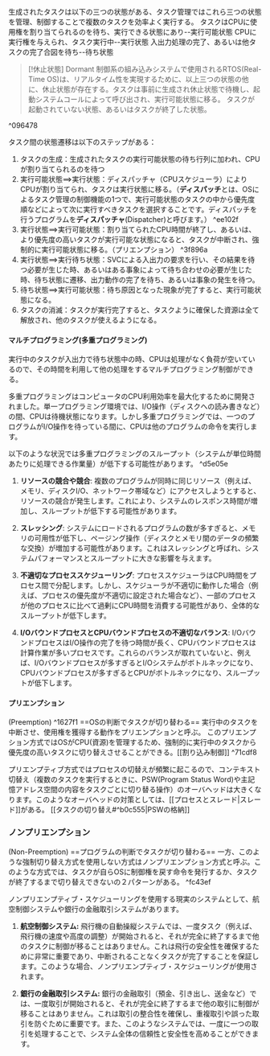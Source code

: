 生成されたタスクは以下の三つの状態がある、タスク管理ではこれら三つの状態を管理、制御することで複数のタスクを効率よく実行する。
タスクはCPUに使用権を割り当てられるのを待ち、実行できる状態にあり--実行可能状態
CPUに実行権を与えられ、タスク実行中--実行状態
入出力処理の完了、あるいは他タスクの完了合図を待ち--待ち状態

> [!休止状態] 
> Dormant
> 制御系の組み込みシステムで使用されるRTOS(Real-Time OS)は、リアルタイム性を実現するために、以上三つの状態の他に、休止状態が存在する。タスクは事前に生成され休止状態で待機し、起動システムコールによって呼び出され、実行可能状態に移る。
> タスクが起動されていない状態、あるいはタスクが終了した状態。

^096478


タスク間の状態遷移は以下のステップがある：
1. タスクの生成：生成されたタスクの実行可能状態の待ち行列に加われ、CPUが割り当てられるのを待つ
2. 実行可能状態==>実行状態：ディスパッチャ（CPUスケジューラ）によりCPUが割り当てられ、タスクは実行状態に移る。（**ディスパッチ**とは、OSによるタスク管理の制御機能の1つで、実行可能状態のタスクの中から優先度順などによって次に実行すべきタスクを選択することです。ディスパッチを行うプログラムを**ディスパッチャ**(Dispatcher)と呼びます。） ^ee102f
3. 実行状態==>実行可能状態：割り当てられたCPU時間が終了し、あるいは、より優先度の高いタスクが実行可能な状態になると、タスクが中断され、強制的に実行可能状態に移る。（プリエンプション） ^3f896a
4. 実行状態==>実行待ち状態：SVCによる入出力の要求を行い、その結果を待つ必要が生じた時、あるいはある事象によって待ち合わせの必要が生じた時、待ち状態に遷移、出力動作の完了を待ち、あるいは事象の発生を待つ。
5. 待ち状態==>実行可能状態：待ち原因となった現象が完了すると、実行可能状態になる。
6. タスクの消滅：タスクが実行完了すると、タスクように確保した資源は全て解放され、他のタスクが使えるようになる。

#### マルチプログラミング(多重プログラミング)
実行中のタスクが入出力で待ち状態中の時、CPUは処理がなく負荷が空いているので、その時間を利用して他の処理をするマルチプログラミング制御ができる。

多重プログラミングはコンピュータのCPU利用効率を最大化するために開発されました。単一プログラミング環境では、I/O操作（ディスクへの読み書きなど）の間、CPUは待機状態になります。しかし多重プログラミングでは、一つのプログラムがI/O操作を待っている間に、CPUは他のプログラムの命令を実行します。

以下のような状況では多重プログラミングのスループット（システムが単位時間あたりに処理できる作業量）が低下する可能性があります。 ^d5e05e

1. **リソースの競合や競合**: 複数のプログラムが同時に同じリソース（例えば、メモリ、ディスクI/O、ネットワーク帯域など）にアクセスしようとすると、リソースの競合が発生します。これにより、システムのレスポンス時間が増加し、スループットが低下する可能性があります。
    
2. **スレッシング**: システムにロードされるプログラムの数が多すぎると、メモリの可用性が低下し、ページング操作（ディスクとメモリ間のデータの頻繁な交換）が増加する可能性があります。これはスレッシングと呼ばれ、システムパフォーマンスとスループットに大きな影響を与えます。
    
3. **不適切なプロセススケジューリング**: プロセススケジューラはCPU時間をプロセス間で分配します。しかし、スケジューラが不適切に動作した場合（例えば、プロセスの優先度が不適切に設定された場合など）、一部のプロセスが他のプロセスに比べて過剰にCPU時間を消費する可能性があり、全体的なスループットが低下します。
    
4. **I/OバウンドプロセスとCPUバウンドプロセスの不適切なバランス**: I/OバウンドプロセスはI/O操作の完了を待つ時間が長く、CPUバウンドプロセスは計算作業が多いプロセスです。これらのバランスが取れていないと、例えば、I/Oバウンドプロセスが多すぎるとI/Oシステムがボトルネックになり、CPUバウンドプロセスが多すぎるとCPUがボトルネックになり、スループットが低下します。
#### プリエンプション
(Preemption)
^1627f1
==OSの判断でタスクが切り替わる==
実行中のタスクを中断させ、使用権を獲得する動作をプリエンプションと呼ぶ。
このプリエンプション方式ではOSがCPU(資源)を管理するため、強制的に実行中のタスクから優先度の高いタスクに切り替えさせることができる。[[割り込み制御]] ^71cdf8

プリエンプティブ方式ではプロセスの切替えが頻繁に起こるので、コンテキスト切替え（複数のタスクを実行するときに、PSW(Program Status Word)や主記憶アドレス空間の内容をタスクごとに切り替る操作）のオーバヘッドは大きくなります。このようなオーバヘッドの対策としては、[[プロセスとスレード|スレード]]がある。
[[タスクの切り替え#^b0c555|PSWの格納]]


### ノンプリエンプション
(Non-Preemption)
==プログラムの判断でタスクが切り替わる==
一方、このような強制切り替え方式を使用しない方式はノンプリエンプション方式と呼ぶ。このような方式では、タスクが自らOSに制御権を戻す命令を発行するか、タスクが終了するまで切り替えできないの２パターンがある。 ^fc43ef

ノンプリエンプティブ・スケジューリングを使用する現実のシステムとして、航空制御システムや銀行の金融取引システムがあります。

1. **航空制御システム:** 飛行機の自動操縦システムでは、一度タスク（例えば、飛行機の速度や高度の調整）が開始されると、それが完全に終了するまで他のタスクに制御が移ることはありません。これは飛行の安全性を確保するために非常に重要であり、中断されることなくタスクが完了することを保証します。このような場合、ノンプリエンプティブ・スケジューリングが使用されます。
    
2. **銀行の金融取引システム:** 銀行の金融取引（預金、引き出し、送金など）では、一度取引が開始されると、それが完全に終了するまで他の取引に制御が移ることはありません。これは取引の整合性を確保し、重複取引や誤った取引を防ぐために重要です。また、このようなシステムでは、一度に一つの取引を処理することで、システム全体の信頼性と安全性を高めることができます。
